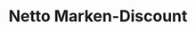 ---
title: "Netto Marken-Discount"
url: /ebersdorf-b-coburg/netto-marken-discount/
shop: Supermarkt
---